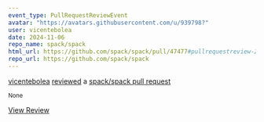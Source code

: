 ```yaml
---
event_type: PullRequestReviewEvent
avatar: "https://avatars.githubusercontent.com/u/939798?"
user: vicentebolea
date: 2024-11-06
repo_name: spack/spack
html_url: https://github.com/spack/spack/pull/47477#pullrequestreview-2419581844
repo_url: https://github.com/spack/spack
---
```


<a href='https://github.com/vicentebolea' target='_blank'>vicentebolea</a> <a href='https://github.com/spack/spack/pull/47477#pullrequestreview-2419581844' target='_blank'>reviewed</a> a <a href='https://github.com/spack/spack/pull/47477' target='_blank'>spack/spack pull request</a>

<small>None</small>

<a href='https://github.com/spack/spack/pull/47477#pullrequestreview-2419581844' target='_blank'>View Review</a>